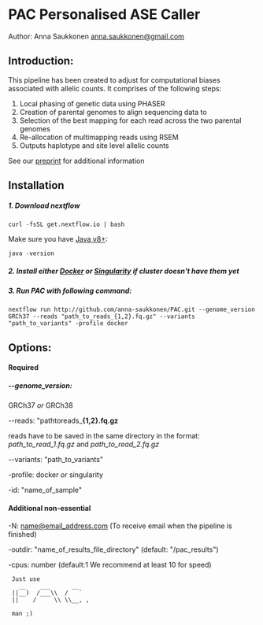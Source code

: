 # PAC **P**ersonalised **A**SE **C**aller
Author: Anna Saukkonen
anna.saukkonen@gmail.com

## Introduction:

This pipeline has been created to adjust for computational biases associated with allelic counts.
It comprises of the following steps:
1.	Local phasing of genetic data using PHASER
2.	Creation of parental genomes to align sequencing data to
3.	Selection of the best mapping for each read across the two parental genomes
4.	Re-allocation of multimapping reads using RSEM
5.	Outputs haplotype and site level allelic counts

See our [preprint](https://www.biorxiv.org/content/10.1101/2021.07.13.452202v1) for additional information



## Installation
##### 1. Download nextflow

`curl -fsSL get.nextflow.io | bash`

Make sure you have [Java v8+](https://www.oracle.com/java/technologies/javase-downloads.html):

`java -version`


##### 2. Install either [Docker]((https://docs.docker.com/get-docker/)) or [Singularity](https://sylabs.io/guides/3.0/user-guide/installation.html) if cluster doesn't have them yet


##### 3. Run PAC with following command:

`nextflow run http://github.com/anna-saukkonen/PAC.git --genome_version GRCh37 --reads "path_to_reads_{1,2}.fq.gz" --variants "path_to_variants" -profile docker`




## Options:

#### Required
##### --genome_version:  
GRCh37 *or* GRCh38


--reads:  "pathtoreads_**{1,2}.fq.gz**

reads have to be saved in the same directory in the format: *path_to_read_1.fq.gz* and *path_to_read_2.fq.gz*


--variants:  "path_to_variants"


-profile:  docker *or* singularity
     

-id:  "name_of_sample"       



#### Additional non-essential
-N:  name@email_address.com  (To receive email when the pipeline is finished)

-outdir:  "name_of_results_file_directory"  (default:  "/pac_results")
 
-cpus:  number  (default:1  We recommend at least 10 for speed)



```
 Just use
   __    ___      __
 ||__)  /___\\  /   `
 ||    /     \\ \\__, ,

 man ;)
 ```